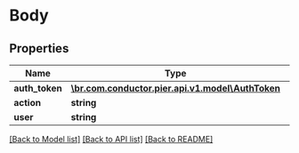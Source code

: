 # Body

## Properties
Name | Type | Description | Notes
------------ | ------------- | ------------- | -------------
**auth_token** | [**\br.com.conductor.pier.api.v1.model\AuthToken**](AuthToken.md) |  | [optional] 
**action** | **string** |  | [optional] 
**user** | **string** |  | [optional] 

[[Back to Model list]](../README.md#documentation-for-models) [[Back to API list]](../README.md#documentation-for-api-endpoints) [[Back to README]](../README.md)


